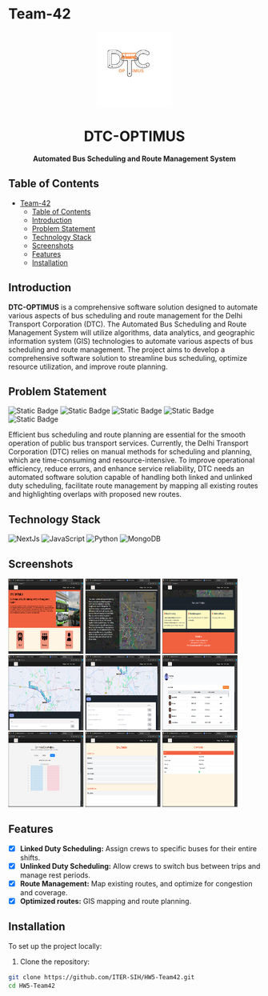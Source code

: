 # Team-42

<p align="center">
  <img src="./assests/Logo.jpg" alt="DTC-OPTIMUS Logo" width="150" height="150">
</p>

<h1 align="center">DTC-OPTIMUS</h1>

<p align="center">
  <strong>Automated Bus Scheduling and Route Management System</strong>
</p>

## Table of Contents

- [Team-42](#team-42)
  - [Table of Contents](#table-of-contents)
  - [Introduction](#introduction)
  - [Problem Statement](#problem-statement)
  - [Technology Stack](#technology-stack)
  - [Screenshots](#screenshots)
  - [Features](#features)
  - [Installation](#installation)

## Introduction

**DTC-OPTIMUS** is a comprehensive software solution designed to automate various aspects of bus scheduling and route management for the Delhi Transport Corporation (DTC). The Automated Bus Scheduling and Route Management System will utilize algorithms, data analytics, and geographic information system (GIS) technologies to automate various aspects of bus scheduling and route management. The project aims to develop a comprehensive software solution to streamline bus scheduling, optimize resource utilization, and improve route planning.

## Problem Statement

![Static Badge](https://img.shields.io/badge/Team-BUSy%20Bugs-blue?link=https://www.sih.gov.in/sih2024PS)
![Static Badge](https://img.shields.io/badge/Problem_Statement-SIH_1612-blue?link=https://www.sih.gov.in/sih2024PS)
![Static Badge](https://img.shields.io/badge/Organisation-Government%20of%20NCT%20of%20Delhi%20-blue?link=https://www.sih.gov.in/sih2024PS)
![Static Badge](https://img.shields.io/badge/Category-Software-blue?link=https://www.sih.gov.in/sih2024PS)
![Static Badge](https://img.shields.io/badge/Theme-Smart%20Vehicles-blue?link=https://www.sih.gov.in/sih2024PS)

Efficient bus scheduling and route planning are essential for the smooth operation of public bus transport services. Currently, the Delhi Transport Corporation (DTC) relies on manual methods for scheduling and planning, which are time-consuming and resource-intensive. To improve operational efficiency, reduce errors, and enhance service reliability, DTC needs an automated software solution capable of handling both linked and unlinked duty scheduling, facilitate route management by mapping all existing routes and highlighting overlaps with proposed new routes.

## Technology Stack

![NextJs](https://img.shields.io/badge/-Next-333333?style=flat&logo=Next.js)
![JavaScript](https://img.shields.io/badge/-JavaScript-333333?style=flat&logo=javascript)
![Python](https://img.shields.io/badge/-Python-333333?style=flat&logo=Python&logoColor=007396)
![MongoDB](https://img.shields.io/badge/-mongodb-333333?style=flat&logo=mongodb)

## Screenshots

<img src="./frontend/assests/Screenshot (760).png" alt="DTC-OPTIMUS Logo" width="150" height="150">
<img src="./frontend/assests/Screenshot (761).png" alt="DTC-OPTIMUS Logo" width="150" height="150">
<img src="./frontend/assests/Screenshot (762).png" alt="DTC-OPTIMUS Logo" width="150" height="150">
<img src="./frontend/assests/Screenshot (763).png" alt="DTC-OPTIMUS Logo" width="150" height="150">
<img src="./frontend/assests/Screenshot (764).png" alt="DTC-OPTIMUS Logo" width="150" height="150">
<img src="./frontend/assests/Screenshot (765).png" alt="DTC-OPTIMUS Logo" width="150" height="150">
<img src="./frontend/assests/Screenshot (766).png" alt="DTC-OPTIMUS Logo" width="150" height="150">
<img src="./frontend/assests/Screenshot (767).png" alt="DTC-OPTIMUS Logo" width="150" height="150">
<img src="./frontend/assests/Screenshot (768).png" alt="DTC-OPTIMUS Logo" width="150" height="150">

## Features

- [x] **Linked Duty Scheduling:** Assign crews to specific buses for their entire shifts.
- [x] **Unlinked Duty Scheduling:** Allow crews to switch bus between trips and manage rest periods.
- [x] **Route Management:** Map existing routes, and optimize for congestion and coverage.
- [x] **Optimized routes:** GIS mapping and route planning.

## Installation

To set up the project locally:

1. Clone the repository:

```bash
git clone https://github.com/ITER-SIH/HW5-Team42.git
cd HW5-Team42
```
